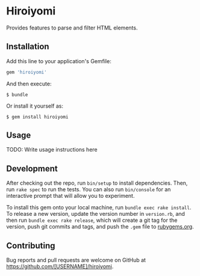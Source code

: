 # Hiroiyomi

Provides features to parse and filter HTML elements.

## Installation

Add this line to your application's Gemfile:

```ruby
gem 'hiroiyomi'
```

And then execute:

    $ bundle

Or install it yourself as:

    $ gem install hiroiyomi

## Usage

TODO: Write usage instructions here

## Development

After checking out the repo, run `bin/setup` to install dependencies. Then, run `rake spec` to run the tests. You can also run `bin/console` for an interactive prompt that will allow you to experiment.

To install this gem onto your local machine, run `bundle exec rake install`. To release a new version, update the version number in `version.rb`, and then run `bundle exec rake release`, which will create a git tag for the version, push git commits and tags, and push the `.gem` file to [rubygems.org](https://rubygems.org).

## Contributing

Bug reports and pull requests are welcome on GitHub at https://github.com/[USERNAME]/hiroiyomi.

